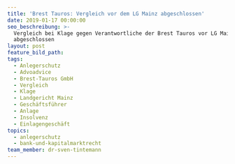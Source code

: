 ```yaml
---
title: 'Brest Tauros: Vergleich vor dem LG Mainz abgeschlossen'
date: 2019-01-17 00:00:00
seo_beschreibung: >-
  Vergleich bei Klage gegen Verantwortliche der Brest Tauros vor LG Mainz
  abgeschlossen
layout: post
feature_bild_path:
tags:
  - Anlegerschutz
  - Advoadvice
  - Brest-Tauros GmbH
  - Vergleich
  - Klage
  - Landgericht Mainz
  - Geschäftsführer
  - Anlage
  - Insolvenz
  - Einlagengeschäft
topics:
  - anlegerschutz
  - bank-und-kapitalmarktrecht
team_member: dr-sven-tintemann
---
```


